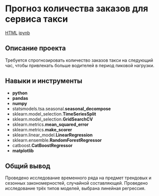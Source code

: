# Прогноз количества заказов для сервиса такси

[HTML](https://github.com/aq2003/Portfolio/blob/main/Taxi%20Service/P12_Portfolio.html)     [ipynb](https://github.com/aq2003/Portfolio/blob/main/Taxi%20Service/P12_Portfolio.ipynb)

## Описание проекта

Требуется спрогнозировать количество заказов такси на следующий час, чтобы привлекать больше водителей в период пиковой нагрузки.

## Навыки и инструменты

- **python**
- **pandas**
- **numpy**
- statsmodels.tsa.seasonal.**seasonal_decompose**
- sklearn.model_selection.**TimeSeriesSplit**
- sklearn.model_selection.**GridSearchCV**
- sklearn.metrics.**mean_squared_error**
- sklearn.metrics.**make_scorer**
- sklearn.linear_model.**LinearRegression**
- sklearn.ensemble.**RandomForestRegressor**
- catboost.**CatBoostRegressor**
- **matplotlib**

## 

## Общий вывод

Проведено исследование временного ряда на предмет трендовых и сезонных закономерностей, случайной составляющей. Проведено исследование трёх типов моделей, выбрана линейная регрессия.